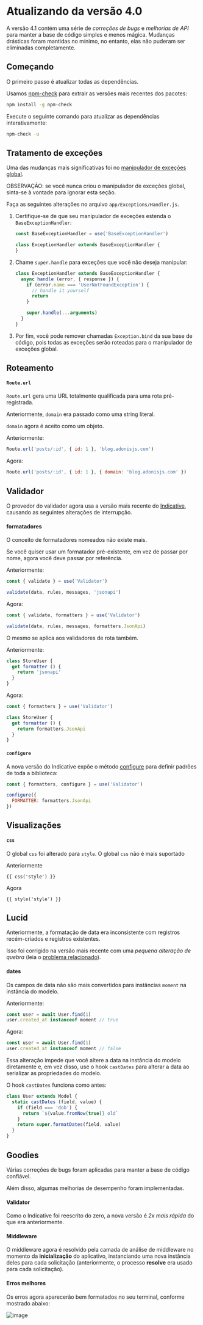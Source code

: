 # Atualizando da versão 4.0

A versão 4.1 contém uma série de *correções de bugs* e *melhorias de API* para manter a base de código simples e menos mágica. Mudanças drásticas foram mantidas no mínimo, no entanto, elas não puderam ser eliminadas completamente.

## Começando

O primeiro passo é atualizar todas as dependências.

Usamos [npm-check](https://www.npmjs.com/package/npm-check) para extrair as versões mais recentes dos pacotes:

```bash
npm install -g npm-check
```

Execute o seguinte comando para atualizar as dependências interativamente:

```bash
npm-check -u
```

## Tratamento de exceções
Uma das mudanças mais significativas foi no [manipulador de exceções global](https://github.com/adonisjs/adonis-framework/issues/718).

OBSERVAÇÃO: se você nunca criou o manipulador de exceções global, sinta-se à vontade para ignorar esta seção.

Faça as seguintes alterações no arquivo `app/Exceptions/Handler.js`.

1. Certifique-se de que seu manipulador de exceções estenda o `BaseExceptionHandler`:
    ```js
    const BaseExceptionHandler = use('BaseExceptionHandler')

    class ExceptionHandler extends BaseExceptionHandler {
    }
    ```

2. Chame `super.handle` para exceções que você não deseja manipular:
    ```js
    class ExceptionHandler extends BaseExceptionHandler {
      async handle (error, { response }) {
        if (error.name === 'UserNotFoundException') {
          // handle it yourself
          return
        }

        super.handle(...arguments)
      }
    }
    ```

3. Por fim, você pode remover chamadas `Exception.bind` da sua base de código, pois todas as exceções serão roteadas para o manipulador de exceções global.

## Roteamento

#### `Route.url`

`Route.url` gera uma URL totalmente qualificada para uma rota pré-registrada.

Anteriormente, `domain` era passado como uma string literal.

`domain` agora é aceito como um objeto.

Anteriormente:
```js
Route.url('posts/:id', { id: 1 }, 'blog.adonisjs.com')
```

Agora:
```js
Route.url('posts/:id', { id: 1 }, { domain: 'blog.adonisjs.com' })
```

## Validador
O provedor do validador agora usa a versão mais recente do [Indicative](https://indicative.adonisjs.com), causando as seguintes alterações de interrupção.

#### formatadores
O conceito de formatadores nomeados não existe mais.

Se você quiser usar um formatador pré-existente, em vez de passar por nome, agora você deve passar por referência.

Anteriormente:
```js
const { validate } = use('Validator')

validate(data, rules, messages, 'jsonapi')
```

Agora:
```js
const { validate, formatters } = use('Validator')

validate(data, rules, messages, formatters.JsonApi)
```

O mesmo se aplica aos validadores de rota também.

Anteriormente:
```js
class StoreUser {
  get formatter () {
    return 'jsonapi'
  }
}
```

Agora:
```js
const { formatters } = use('Validator')

class StoreUser {
  get formatter () {
    return formatters.JsonApi
  }
}
```

#### `configure`
A nova versão do Indicative expõe o método [configure](http://indicative.adonisjs.com/docs/api/configure) para definir padrões de toda a biblioteca:

```js
const { formatters, configure } = use('Validator')

configure({
  FORMATTER: formatters.JsonApi
})
```

## Visualizações

#### `css`

O global `css` foi alterado para `style`. O global `css` não é mais suportado

Anteriormente
```edge
{{ css('style') }}
```

Agora
```edge
{{ style('style') }}
```

## Lucid
Anteriormente, a formatação de data era inconsistente com registros recém-criados e registros existentes.

Isso foi corrigido na versão mais recente com uma *pequena alteração de quebra* (leia o [problema relacionado](https://github.com/adonisjs/adonis-lucid/issues/245)).

#### dates
Os campos de data não são mais convertidos para instâncias `moment` na instância do modelo.

Anteriormente:
```js
const user = await User.find(1)
user.created_at instanceof moment // true
```

Agora:
```js
const user = await User.find(1)
user.created_at instanceof moment // false
```

Essa alteração impede que você altere a data na instância do modelo diretamente e, em vez disso, use o hook `castDates` para alterar a data ao serializar as propriedades do modelo.

O hook `castDates` funciona como antes:

```js
class User extends Model {
  static castDates (field, value) {
    if (field === 'dob') {
      return `${value.fromNow(true)} old`
    }
    return super.formatDates(field, value)
  }
}
```

## Goodies
Várias correções de bugs foram aplicadas para manter a base de código confiável.

Além disso, algumas melhorias de desempenho foram implementadas.

#### Validator
Como o Indicative foi reescrito do zero, a nova versão é *2x mais rápida* do que era anteriormente.

#### Middleware
O middleware agora é resolvido pela camada de análise de middleware no momento da **inicialização** do aplicativo, instanciando uma nova instância deles para cada solicitação (anteriormente, o processo **resolve** era usado para cada solicitação).

#### Erros melhores
Os erros agora aparecerão bem formatados no seu terminal, conforme mostrado abaixo:

![image](https://pbs.twimg.com/media/DTHfXErU8AADIyQ.png)

